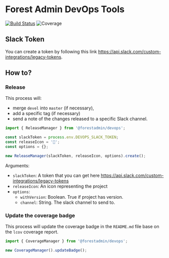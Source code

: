 # Forest Admin DevOps Tools
[![Build Status](https://travis-ci.com/ForestAdmin/devops.svg?token=GhLkKxborSQok42EpFsc&branch=devel)](https://travis-ci.org/ForestAdmin/devops)
![Coverage](https://img.shields.io/badge/coverage-100%25%0A-success)

## Slack Token
You can create a token by following this link https://api.slack.com/custom-integrations/legacy-tokens.

## How to?

### Release
This process will:
- merge `devel` into `master` (if necessary),
- add a specific tag (if necessary)
- send a note of the changes released to a specific Slack channel.

```JavaScript
import { ReleaseManager } from '@forestadmin/devops';

const slackToken = process.env.DEVOPS_SLACK_TOKEN;
const releaseIcon = '🌱';
const options = {};

new ReleaseManager(slackToken, releaseIcon, options).create();
```

Arguments:
- `slackToken`: A token that you can get here https://api.slack.com/custom-integrations/legacy-tokens
- `releaseIcon`: An icon representing the project
- `options`:
  - `withVersion`: Boolean. True if project has version.
  - `channel`: String. The slack channel to send to.

### Update the coverage badge
This process will update the coverage badge in the `README.md` file base on the `lcov` coverage report.

```JavaScript
import { CoverageManager } from '@forestadmin/devops';

new CoverageManager().updateBadge();
```
